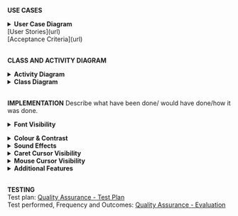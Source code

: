 **USE CASES**  
<details><summary><b>User Case Diagram</b></summary>
![HEAT_user_case](uploads/2bea741c67418d3bf300a8089d0b1b4f/HEAT_user_case.jpg)</details>
[User Stories](url)<br>  
[Acceptance Criteria](url)<br>
  
<br>**CLASS AND ACTIVITY DIAGRAM**
<details><summary><b>Activity Diagram</b></summary><br>
![HEAT_action_process](uploads/1d07110fc77a5fa4b1f37edd45a8aca2/HEAT_action_process.jpg)</details>
<details><summary><b>Class Diagram</b></summary>
![HEAT_class_diagram](uploads/3097e9933fe380a5150d54e3325da0b7/HEAT_class_diagram.jpg)</details><br>  

**IMPLEMENTATION** Describe what have been done/ would have done/how it was done.   

<details><summary><b>Font Visibility</b></summary><br>

Font size and type specification within the program is distributed and implemented using several methods. The font specifications that needed to be amended in the SettingsManager, WindowManager, MainMenu and OptionsWindow classes. The object of the amendment was to either change existing code, adapt code or add code.The implementation of existing fonts was fragmented and distributed in an appararently haphazard manner. This may be explained because when writing the original code the coders were unaware that subsequently a team would be changing the font type and sizes.<br>

In the SettingsManager class two lines of code were amended to increase the font size to 20. In the WindowManager class one line of code was added using setFont from the java.awt.Font API, changing the font size. In the MainMenu class numerous lines of code were amended to the new font. It was also necessary to amend the code for the undo and redo options (Using JFrame) in order to change the font (JMenuItem). In the OptionsWindow class numerous lines of code had to be adapted. The code used the JLabel method of JFrame. The original code did not include font details. This meant that every time text was displayed one line of existing code needed to be replaced by three.<br>

The amended code will result in larger text size and a font type that is easier to read, by visually impaired users. The implementation has been partially successful with most text changed to Arial and a high font size. There are a number of areas where it was not possible to change the font type or size, for example in pre-filled forms, option tab buttons and the font type in the editor and console windows.The implementation of these items would need considerable research to understand how they are implemented in order to amend the font size and type.</details>


<details><summary><b>Colour & Contrast</b></summary><br>



There are three main windows in the UI, the editor, console, and tree views, along with an additional window for the help section, each of which was modified in its respective class. Each of the windows utilised Swing components, the methods of which were called upon to make the required background colour changes. The different Swing components have slightly varying methods for accessing and changing colours; the Eclipse method suggestion feature was utilised here to browse the available methods and find the appropriate call to make the required changes.  <br>

Some areas, such as the line number bar in the editor window, required changes to be made elsewhere in the program, including the text area defaults file and the text area painter file. The text and syntax highlighting colour changes also required changes in the syntax utilities file. During user testing further colour changes to the help screen and highlight bar were suggested, these changes were subsequently implemented. During this process the team used paired programming methods to achieve higher code quality and to allow the each member to understand the changes being made by others.
</details>

<details><summary><b>Sound Effects</b></summary><br>

To implement the requirements of having sound effects played to signify success or failure of a program or command entered into the Haskell Interpreter involved using the ConsoleWindow.java class and writing a new method called playSound() to play each sound based on certain events.
There is a method inside the ConsoleWndow.java class which calls the Haskell Interpreter to retrieve error information. This method contains a variable called ‘error’ that is incremented every time an error is returned. This was used to determine which sound effect should be triggered by calling the playSound() method with the sound effect name as a parameter of type String. If the error is zero then success sound is triggered, otherwise the failure sound is triggered.
To create the playSound() method 2 javax classes were utilised. These were javax.sound.sampled.AudioSystem and javax.sound.sampled.Clip. More specifically AudioSystem.getAudioInputStream() was used to retrieve a handle to the audio system, and Clip.open() and Clip.start() were used respectively to open and play a sound clip.

To retrieve the file path of the audio files independently of the computer that is being used, it was necessary to use the ClassLoader class which is part of the java.lang package. The String parameter that was passed to the playSound() method is for the name of the file to be found.
The audio files were downloaded from freesound.org
For future the improvements the playSound() method could be used to signify other notifications such as when a user hovers over a particular area.

</details>


<details><summary><b>Caret Cursor Visibility</b></summary><br>
To enhance the visiblility of the caret cursor it was necessary to write a new caret class which extends from the defaultCaret class, within the ConsoleWindow.java class. The code written is based on some code from there http://www.java2s.com/Code/Java/Swing-JFC/Acustomcaretclass.htm

The code was adapted to create a block using g.fillRect() method within the Graphics class, which is part of the java.awt package. The blink rate  and colour was also set using the setBlinkRate() of the current instance of the caret. The colour was also changed to white using Graphics.setColour().


</details>

<details><summary><b>Mouse Cursor Visibility</b></summary><br>
There are several classes that needed to be changed to implement the changing of the mouse cursor. These are EditorWindow.java WindowManager.java and ConsoleWindow.java.
In order to change the mouse cursor it was necessary to write a new mouse method that loads in the image to be used for the mouse cursor, and calls several methods to set the cursor to the new one.
The Images were created using logomakr.com website and then editing with Paint3d. The colours were also changed to aid visibility. 

Each window area has a different mouse cursor and so it was necessary to add the create cursor method into all relevant classes. It was not feasible to create one method and then call that from each class, since each window area had different ways of calling the system mouse methods. 

For improvement we would have allowed custom resizing of the cursors and also the ability to change the type of cursors.


</details>

<details><summary><b>Additional Features</b></summary><br>
In addition to the above features, some additional changes were made to improve the UI for visually impaired users. 

The icon size was changed in the resources class of the utils package. A line of code was added to the getIcon method which increases the size of the icons before they are returned.

To improve compatibility with screen readers the main menu items were given name attributes which can be accessed by screen reading software. In addition to this the ‘Program’ menu name was changed to the more conventional ‘File’ to assure consistency for users who rely on screen reading technology for navigation.


</details><br>

**TESTING**  
Test plan: [Quality Assurance - Test Plan](./Quality-Assurance)   
Test performed, Frequency and Outcomes: [Quality Assurance - Evaluation](./Quality-Assurance)  